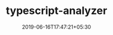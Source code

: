 ---
title: "typescript-analyzer"
date: 2019-06-16T17:47:21+05:30
type: "organisations"
org_name: "exercism"
repo_desc: "This is Exercism's automated analyzer for the TypeScript track."
repo_link: https://github.com/exercism/typescript-analyzer


---